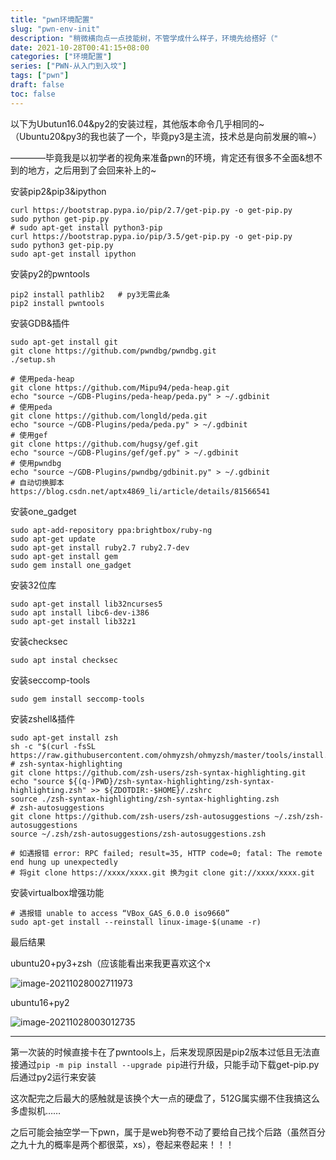 ```yaml
---
title: "pwn环境配置"
slug: "pwn-env-init"
description: "稍微横向点一点技能树，不管学成什么样子，环境先给搭好（"
date: 2021-10-28T00:41:15+08:00
categories: ["环境配置"]
series: ["PWN-从入门到入坟"]
tags: ["pwn"]
draft: false
toc: false
---
```


以下为Ubutun16.04&py2的安装过程，其他版本命令几乎相同的~（Ubuntu20&py3的我也装了一个，毕竟py3是主流，技术总是向前发展的嘛~）

————毕竟我是以初学者的视角来准备pwn的环境，肯定还有很多不全面&想不到的地方，之后用到了会回来补上的~

安装pip2&pip3&ipython

```
curl https://bootstrap.pypa.io/pip/2.7/get-pip.py -o get-pip.py
sudo python get-pip.py
# sudo apt-get install python3-pip
curl https://bootstrap.pypa.io/pip/3.5/get-pip.py -o get-pip.py
sudo python3 get-pip.py
sudo apt-get install ipython
```

安装py2的pwntools

```
pip2 install pathlib2   # py3无需此条
pip2 install pwntools
```

安装GDB&插件

```
sudo apt-get install git
git clone https://github.com/pwndbg/pwndbg.git
./setup.sh
```

```
# 使用peda-heap
git clone https://github.com/Mipu94/peda-heap.git
echo "source ~/GDB-Plugins/peda-heap/peda.py" > ~/.gdbinit
# 使用peda
git clone https://github.com/longld/peda.git
echo "source ~/GDB-Plugins/peda/peda.py" > ~/.gdbinit
# 使用gef
git clone https://github.com/hugsy/gef.git
echo "source ~/GDB-Plugins/gef/gef.py" > ~/.gdbinit
# 使用pwndbg
echo "source ~/GDB-Plugins/pwndbg/gdbinit.py" > ~/.gdbinit
# 自动切换脚本 https://blog.csdn.net/aptx4869_li/article/details/81566541
```

安装one_gadget

```
sudo apt-add-repository ppa:brightbox/ruby-ng
sudo apt-get update
sudo apt-get install ruby2.7 ruby2.7-dev
sudo apt-get install gem
sudo gem install one_gadget
```

安装32位库

```
sudo apt-get install lib32ncurses5
sudo apt install libc6-dev-i386
sudo apt-get install lib32z1
```

安装checksec

```
sudo apt instal checksec
```

安装seccomp-tools

```
sudo gem install seccomp-tools
```

安装zshell&插件

```
sudo apt-get install zsh
sh -c "$(curl -fsSL https://raw.githubusercontent.com/ohmyzsh/ohmyzsh/master/tools/install.sh)"
# zsh-syntax-highlighting
git clone https://github.com/zsh-users/zsh-syntax-highlighting.git
echo "source ${(q-)PWD}/zsh-syntax-highlighting/zsh-syntax-highlighting.zsh" >> ${ZDOTDIR:-$HOME}/.zshrc
source ./zsh-syntax-highlighting/zsh-syntax-highlighting.zsh
# zsh-autosuggestions
git clone https://github.com/zsh-users/zsh-autosuggestions ~/.zsh/zsh-autosuggestions
source ~/.zsh/zsh-autosuggestions/zsh-autosuggestions.zsh
```

```
# 如遇报错 error: RPC failed; result=35, HTTP code=0; fatal: The remote end hung up unexpectedly
# 将git clone https://xxxx/xxxx.git 换为git clone git://xxxx/xxxx.git
```

安装virtualbox增强功能

```
# 遇报错 unable to access “VBox_GAS_6.0.0 iso9660”
sudo apt-get install --reinstall linux-image-$(uname -r)
```

最后结果

ubuntu20+py3+zsh（应该能看出来我更喜欢这个x

![image-20211028002711973](https://raw.githubusercontent.com/AmiaaaZ/ImageOverCloud/master/wpImg/image-20211028002711973.png)

ubuntu16+py2

![image-20211028003012735](https://raw.githubusercontent.com/AmiaaaZ/ImageOverCloud/master/wpImg/image-20211028003012735.png)

------

第一次装的时候直接卡在了pwntools上，后来发现原因是pip2版本过低且无法直接通过`pip -m pip install --upgrade pip`进行升级，只能手动下载get-pip.py后通过py2运行来安装

这次配完之后最大的感触就是该换个大一点的硬盘了，512G属实绷不住我搞这么多虚拟机……

之后可能会抽空学一下pwn，属于是web狗卷不动了要给自己找个后路（虽然百分之九十九的概率是两个都很菜，xs），卷起来卷起来！！！